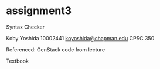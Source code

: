 # assignment3
Syntax Checker

Koby Yoshida
10002441
koyoshida@chapman.edu
CPSC 350

Referenced:
GenStack code from lecture

Textbook
